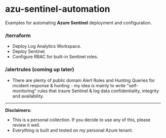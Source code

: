 # azu-sentinel-automation
Examples for automating **Azure Sentinel** deployment and configuration.

### /terraform ###

- Deploy Log Analytics Workspace.
- Deploy Sentinel.
- Configure RBAC for built-in Sentinel roles.

### /alertrules (coming up later) ### 

- There are plenty of public domain Alert Rules and Hunting Queries for incident response & hunting - my idea is mainly to write "self-monitoring" rules that insure Sentinel & log data confidentiality, integrity and availability.

---

**Disclaimers:**
- This is a personal collection. If you decide to use any of this, please review it well. 
- Everything is built and tested on my personal Azure tenant.
